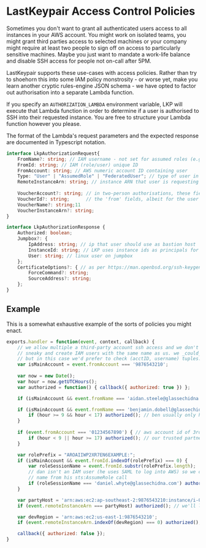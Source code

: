 # LastKeypair Access Control Policies

Sometimes you don't want to grant all authenticated users access to all instances 
in your AWS account. You might work on isolated teams, you might grant third 
parties access to selected machines or your company might require at least two 
people to sign off on access to particularly sensitive machines. Maybe you just 
want to mandate a work-life balance and disable SSH access for people not 
on-call after 5PM.

LastKeypair supports these use-cases with access policies. Rather than try to 
shoehorn this into some IAM policy monstrosity - or worse yet, make you learn
another cryptic rules-engine JSON schema - we have opted to factor out authorisation
into a separate Lambda function.

If you specify an `AUTHORIZATION_LAMBDA` environment variable, LKP will execute
that Lambda function in order to determine if a user is authorised to SSH into
their requested instance. You are free to structure your Lambda function however
you please. 

The format of the Lambda's request parameters and the expected response are 
documented in Typescript notation. 

```typescript
interface LkpAuthorizationRequest{
    FromName?: string; // IAM username - not set for assumed roles (e.g. SAML users)
    FromId: string; // IAM (role/user) unique ID 
    FromAccount: string; // AWS numeric account ID containing user
    Type: "User" | "AssumedRole" | "FederatedUser"; // type of user in 'from' fields
    RemoteInstanceArn: string; // instance ARN that user is requesting access to
    
    VoucherAccount?: string; // in two-person authorisations, these fields mirror 
    VoucherId?: string;      // the 'from' fields, albeit for the user doing the "vouching" 
    VoucherName?: string;11
    VoucherInstanceArn?: string;
}

interface LkpAuthorizationResponse {
    Authorized: boolean;
    Jumpbox?: { 
        IpAddress: string; // ip that user should use as bastion host
        InstanceId: string; // LKP uses instance ids as principals for trusted hosts
        User: string; // linux user on jumpbox
    };
    CertificateOptions?: { // as per https://man.openbsd.org/ssh-keygen#O
        ForceCommand?: string;
        SourceAddress?: string;
    };
}
```

## Example

This is a somewhat exhaustive example of the sorts of policies you might enact.

```javascript
exports.handler = function(event, context, callback) {
    // we allow multiple a third-party account ssh access and we don't want them to be
    // sneaky and create IAM users with the same name as us. we _could_ use IAM unique IDs
    // but in this case we'd prefer to check (acctID, username) tuples.
    var isMainAccount = event.fromAccount === '9876543210';
    
    var now = new Date();
    var hour = now.getUTCHours();
    var authorized = function() { callback({ authorized: true }) };

    if (isMainAccount && event.fromName === 'aidan.steele@glassechidna.com.au') authorized(); // aidan is all powerful

    if (isMainAccount && event.fromName === 'benjamin.dobell@glassechidna.com.au') {
        if (hour >= 9 && hour < 17) authorized(); // ben usually only has access during work hours
    }
    
    if (event.fromAccount === '01234567890') { // aws account id of 3rd-party support provider
        if (hour < 9 || hour >= 17) authorized(); // our trusted partner is allowed in outside of work hours
    }

    var rolePrefix = "AROAIIWP2XR7EN6EXAMPLE:";
    if (isMainAccount && event.fromId.indexOf(rolePrefix) === 0) {
        var roleSessionName = event.fromId.substr(rolePrefix.length);
        // dan isn't an IAM user (he uses SAML to log into AWS) so we check the role session
        // name from his sts:AssumeRole call
        if (roleSessionName === 'daniel.whyte@glassechidna.com') authorized();
    }

    var partyHost = 'arn:aws:ec2:ap-southeast-2:9876543210:instance/i-0123abcd';
    if (event.remoteInstanceArn === partyHost) authorized(); // we'll let anyone on our party box

    var devRegion = 'arn:aws:ec2:us-east-1:9876543210';
    if (event.remoteInstanceArn.indexOf(devRegion) === 0) authorized(); // the dev region is a free-for-all

    callback({ authorized: false });
}
```

